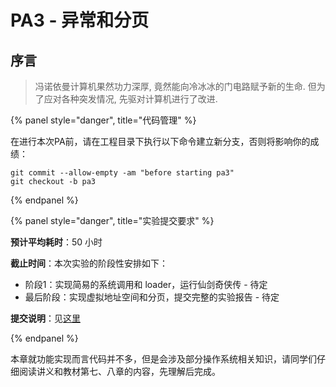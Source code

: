 # PA3 - 异常和分页

## 序言

> 冯诺依曼计算机果然功力深厚, 竟然能向冷冰冰的门电路赋予新的生命. 但为了应对各种突发情况, 先驱对计算机进行了改进.

{% panel style="danger", title="代码管理" %}

在进行本次PA前，请在工程目录下执行以下命令建立新分支，否则将影响你的成绩：

```
git	commit --allow-empty -am "before starting pa3" 
git	checkout -b	pa3
```

{% endpanel %}

{% panel style="danger", title="实验提交要求" %}

**预计平均耗时**：50 小时

**截止时间**：本次实验的阶段性安排如下：

- 阶段1：实现简易的系统调用和 loader，运行仙剑奇侠传 - 待定
- 最后阶段：实现虚拟地址空间和分页，提交完整的实验报告 - 待定

**提交说明**：见[这里](../others/submit-requirement.md)

{% endpanel %}

本章就功能实现而言代码并不多，但是会涉及部分操作系统相关知识，请同学们仔细阅读讲义和教材第七、八章的内容，先理解后完成。
